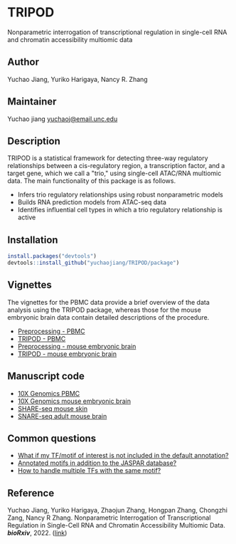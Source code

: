 # TRIPOD
Nonparametric interrogation of transcriptional regulation in single-cell RNA and chromatin accessibility multiomic data

## Author
Yuchao Jiang, Yuriko Harigaya, Nancy R. Zhang

## Maintainer
Yuchao jiang <yuchaoj@email.unc.edu>

## Description
TRIPOD is a statistical framework for detecting three-way regulatory relationships between a cis-regulatory region, a transcription factor, and a target gene, which we call a "trio,"
using single-cell ATAC/RNA multiomic data. The main functionality of this package is as follows.

* Infers trio regulatory relationships using robust nonparametric models
* Builds RNA prediction models from ATAC-seq data
* Identifies influential cell types in which a trio regulatory relationship is active

## Installation
```r
install.packages("devtools")
devtools::install_github("yuchaojiang/TRIPOD/package")
```

## Vignettes

The vignettes for the PBMC data provide a brief overview of the data analysis
using the TRIPOD package, whereas those for the mouse embryonic brain data
contain detailed descriptions of the procedure.

* [Preprocessing - PBMC](http://htmlpreview.github.io/?https://github.com/yuchaojiang/TRIPOD/blob/main/vignettes/preprocessing_pbmc.html)
* [TRIPOD - PBMC](http://htmlpreview.github.io/?https://github.com/yuchaojiang/TRIPOD/blob/main/vignettes/TRIPOD_pbmc.html)
* [Preprocessing - mouse embryonic brain](http://htmlpreview.github.io/?https://github.com/yuchaojiang/TRIPOD/blob/main/vignettes/preprocessing_e18.html)
* [TRIPOD - mouse embryonic brain](http://htmlpreview.github.io/?https://github.com/yuchaojiang/TRIPOD/blob/main/vignettes/TRIPOD_e18.html)

##  Manuscript code

* [10X Genomics PBMC](https://github.com/yuchaojiang/TRIPOD/tree/main/scripts/10x_pbmc/)
* [10X Genomics mouse embryonic brain](https://github.com/yuchaojiang/TRIPOD/tree/main/scripts/10x_e18/)
* [SHARE-seq mouse skin](https://github.com/yuchaojiang/TRIPOD/tree/main/scripts/share_seq_skin/)
* [SNARE-seq adult mouse brain](https://github.com/yuchaojiang/TRIPOD/tree/main/scripts/snare_seq_mbrain/)


##  Common questions

* [What if my TF/motif of interest is not included in the default annotation?](https://github.com/yuchaojiang/TRIPOD/blob/main/instruction/custom.md)
* [Annotated motifs in addition to the JASPAR database?](https://github.com/yuchaojiang/TRIPOD/blob/main/instruction/database.md)
* [How to handle multiple TFs with the same motif?](https://github.com/yuchaojiang/TRIPOD/blob/main/instruction/multiple.md)

## Reference
Yuchao Jiang, Yuriko Harigaya, Zhaojun Zhang, Hongpan Zhang, Chongzhi Zang, Nancy R Zhang. Nonparametric Interrogation of Transcriptional Regulation in Single-Cell RNA and Chromatin Accessibility Multiomic Data. ***bioRxiv***, 2022. ([link](https://www.biorxiv.org/content/10.1101/2021.09.22.461437v2))
